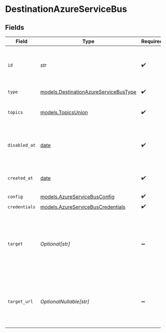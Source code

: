 # DestinationAzureServiceBus


## Fields

| Field                                                                                                                                                                                | Type                                                                                                                                                                                 | Required                                                                                                                                                                             | Description                                                                                                                                                                          | Example                                                                                                                                                                              |
| ------------------------------------------------------------------------------------------------------------------------------------------------------------------------------------ | ------------------------------------------------------------------------------------------------------------------------------------------------------------------------------------ | ------------------------------------------------------------------------------------------------------------------------------------------------------------------------------------ | ------------------------------------------------------------------------------------------------------------------------------------------------------------------------------------ | ------------------------------------------------------------------------------------------------------------------------------------------------------------------------------------ |
| `id`                                                                                                                                                                                 | *str*                                                                                                                                                                                | :heavy_check_mark:                                                                                                                                                                   | Control plane generated ID or user provided ID for the destination.                                                                                                                  | des_12345                                                                                                                                                                            |
| `type`                                                                                                                                                                               | [models.DestinationAzureServiceBusType](../models/destinationazureservicebustype.md)                                                                                                 | :heavy_check_mark:                                                                                                                                                                   | Type of the destination.                                                                                                                                                             | azure_servicebus                                                                                                                                                                     |
| `topics`                                                                                                                                                                             | [models.TopicsUnion](../models/topicsunion.md)                                                                                                                                       | :heavy_check_mark:                                                                                                                                                                   | "*" or an array of enabled topics.                                                                                                                                                   | *                                                                                                                                                                                    |
| `disabled_at`                                                                                                                                                                        | [date](https://docs.python.org/3/library/datetime.html#date-objects)                                                                                                                 | :heavy_check_mark:                                                                                                                                                                   | ISO Date when the destination was disabled, or null if enabled.                                                                                                                      | <nil>                                                                                                                                                                                |
| `created_at`                                                                                                                                                                         | [date](https://docs.python.org/3/library/datetime.html#date-objects)                                                                                                                 | :heavy_check_mark:                                                                                                                                                                   | ISO Date when the destination was created.                                                                                                                                           | 2024-01-01T00:00:00Z                                                                                                                                                                 |
| `config`                                                                                                                                                                             | [models.AzureServiceBusConfig](../models/azureservicebusconfig.md)                                                                                                                   | :heavy_check_mark:                                                                                                                                                                   | N/A                                                                                                                                                                                  |                                                                                                                                                                                      |
| `credentials`                                                                                                                                                                        | [models.AzureServiceBusCredentials](../models/azureservicebuscredentials.md)                                                                                                         | :heavy_check_mark:                                                                                                                                                                   | N/A                                                                                                                                                                                  |                                                                                                                                                                                      |
| `target`                                                                                                                                                                             | *Optional[str]*                                                                                                                                                                      | :heavy_minus_sign:                                                                                                                                                                   | A human-readable representation of the destination target (Azure Service Bus queue/topic name). Read-only.                                                                           | my-queue-or-topic                                                                                                                                                                    |
| `target_url`                                                                                                                                                                         | *OptionalNullable[str]*                                                                                                                                                              | :heavy_minus_sign:                                                                                                                                                                   | A URL link to the destination target (Azure Portal link to the Service Bus). Read-only.                                                                                              | https://portal.azure.com/#@tenant-id/resource/subscriptions/subscription-id/resourceGroups/resource-group/providers/Microsoft.ServiceBus/namespaces/namespace-name/queues/queue-name |